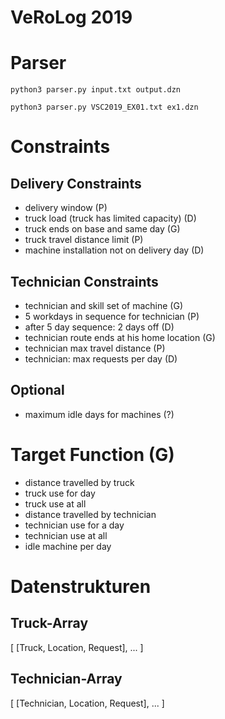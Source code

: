 # VeRoLog 2019

# Parser

```
python3 parser.py input.txt output.dzn
```

```
python3 parser.py VSC2019_EX01.txt ex1.dzn
```

# Constraints
## Delivery Constraints
* delivery window (P)
* truck load (truck has limited capacity) (D)
* truck ends on base and same day (G)
* truck travel distance limit (P)
* machine installation not on delivery day (D)
## Technician Constraints
* technician and skill set of machine (G)
* 5 workdays in sequence for technician (P)
* after 5 day sequence: 2 days off (D)
* technician route ends at his home location (G)
* technician max travel distance (P)
* technician: max requests per day (D)

## Optional
* maximum idle days for machines (?)

# Target Function (G)
* distance travelled by truck
* truck use for day
* truck use at all
* distance travelled by technician
* technician use for a day
* technician use at all
* idle machine per day

# Datenstrukturen
## Truck-Array
[
 [Truck, Location, Request],
 ...
]
## Technician-Array
[
 [Technician, Location, Request],
 ...
]
